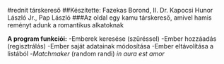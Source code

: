 #rednit társkereső
##Készítette: Fazekas Borond, II. Dr. Kapocsi Hunor László Jr., Pap László
###Az oldal egy kamu társkereső, amivel hamis reményt adunk a romantikus alkatoknak 

**A program funkciói:**
-Emberek keresése (szűréssel)
-Ember hozzáadás (regisztrálás)
-Ember saját adatainak módosítása
-Ember eltávolítása a listából
-*Matchmaker* (random randi)
*in aura est amor*
